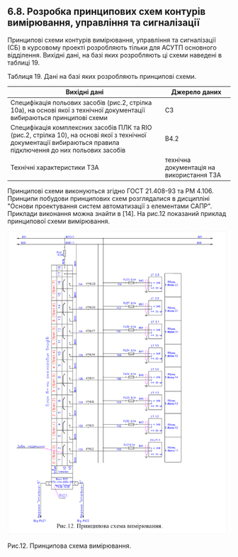 ## 6.8. Розробка принципових схем контурів вимірювання, управління та сигналізації

Принципові схеми контурів вимірювання, управління та сигналізації (СБ) в курсовому проекті розробляють тільки для АСУТП основного відділення. Вихідні дані, на базі яких розробляють ці схеми наведені в таблиці 19.

Таблиця 19. Дані на базі яких розробляють принципові схеми.

| Вихідні дані                                                 | Джерело даних                             |
| ------------------------------------------------------------ | ----------------------------------------- |
| Специфікація польових засобів (рис.2, стрілка  10а), на основі якої з технічної документації вибираються принципові схеми | С3                                        |
| Специфікація комплексних засобів ПЛК та RIO  (рис.2, стрілка 10), на основі якої з технічної документації вибираються  правила підключення до них польових засобів | В4.2                                      |
| Технічні характеристики ТЗА                                  | технічна документація на використання ТЗА |

Принципові схеми виконуються згідно ГОСТ 21.408-93 та РМ 4.106. Принципи побудови принципових схем розглядалися в дисципліні "Основи проектування систем автоматизації з елементами САПР". Приклади виконання можна знайти в [14]. На рис.12 показаний приклад принципової схеми вимірювання.    

![img](media/12.png)

Рис.12. Принципова схема вимірювання.
